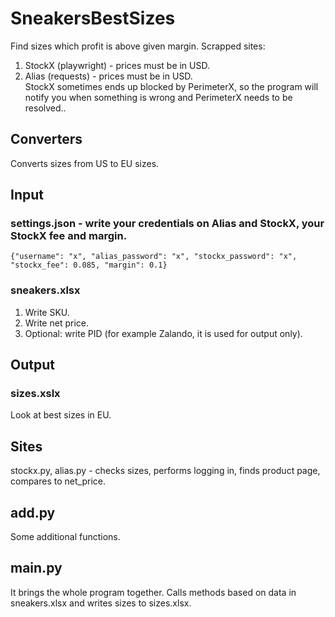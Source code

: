 # SneakersBestSizes

Find sizes which profit is above given margin. Scrapped sites:

1. StockX (playwright) - prices must be in USD.
2. Alias (requests) - prices must be in USD.
   <br />
   StockX sometimes ends up blocked by PerimeterX, so the program will notify you when something is wrong and PerimeterX needs to be resolved..<br />

## Converters

Converts sizes from US to EU sizes.

## Input

### settings.json - write your credentials on Alias and StockX, your StockX fee and margin.

`{"username": "x", "alias_password": "x", "stockx_password": "x", "stockx_fee": 0.085, "margin": 0.1}`

### sneakers.xlsx

1. Write SKU.
2. Write net price.
3. Optional: write PID (for example Zalando, it is used for output only).
   <br />

## Output

### sizes.xslx

Look at best sizes in EU.
<br />

## Sites

stockx.py, alias.py - checks sizes, performs logging in, finds product page, compares to net_price.
<br />

## add.py

Some additional functions.

## main.py

It brings the whole program together. Calls methods based on data in sneakers.xlsx and writes sizes to sizes.xlsx.
